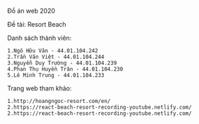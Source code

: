 Đồ  án web 2020

Đề tài: Resort Beach

Danh sách thành viên: 

    1.Ngô Hữu Văn - 44.01.104.242 
    2.Trần Văn Việt - 44.01.104.244  
    3.Nguyễn Duy Trường - 44.01.104.239    
    4.Phan Thụ Huyền Trân - 44.01.104.230
    5.Lê Minh Trung - 44.01.104.233

Trang web tham khảo: 

    1.http://hoangngoc-resort.com/en/
    2.https://react-beach-resort-recording-youtube.netlify.com/
    2.https://react-beach-resort-recording-youtube.netlify.com/
